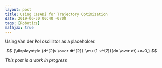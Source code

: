 ```yaml
---
layout: post
title: Using CasADi for Trajectory Optimization
date: 2019-06-30 00:40 -0700
tags: [Robotics]
mathjax: true
---
```


Using Van der Pol oscillator as a placeholder.

$$
{\displaystyle {d^{2}x \over dt^{2}}-\mu (1-x^{2}){dx \over dt}+x=0,}
$$

*This post is a work in progress*
